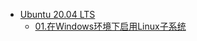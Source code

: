* [Ubuntu 20.04 LTS](https://cap-cloud.github.io/Ubuntu-20.04-LTS/docs/README)
    * [01.在Windows环境下启用Linux子系统](https://cap-cloud.github.io/Ubuntu-20.04-LTS/docs/01.在Windows环境下启用Linux子系统)

